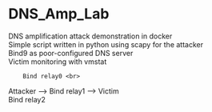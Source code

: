 # DNS_Amp_Lab

DNS amplification attack demonstration in docker <br>
Simple script written in python using scapy for the attacker <br>
Bind9 as poor-configured DNS server <br>
Victim monitoring with vmstat <br>


		Bind relay0 <br>
Attacker -->	Bind relay1 --> Victim <br>
		Bind relay2 <br>


